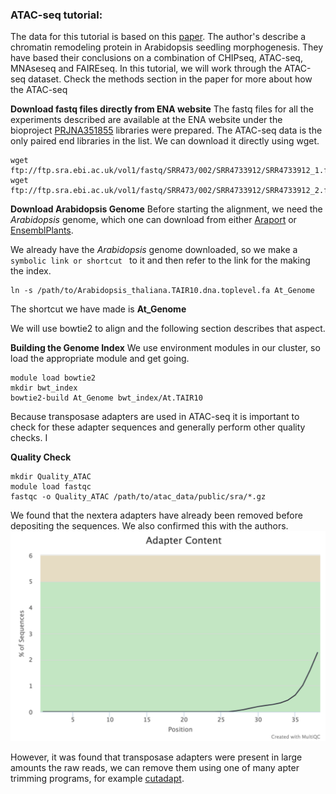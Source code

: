 ### ATAC-seq tutorial:
The data for this tutorial is based on this [paper](http://europepmc.org/backend/ptpmcrender.fcgi?accid=PMC5471679&blobtype=pdf). The author's describe a chromatin remodeling protein in Arabidopsis seedling morphogenesis. They have based their conclusions on a combination of CHIPseq, ATAC-seq, MNAseseq and FAIREseq. In this tutorial, we will work through the ATAC-seq dataset. Check the methods section in the paper for more about how the ATAC-seq


__Download fastq files directly from ENA website__
The fastq files for all the experiments described are available at the ENA website under the bioproject [PRJNA351855](https://www.ebi.ac.uk/ena/data/view/PRJNA351855)
 libraries were prepared. The ATAC-seq data is the only paired end libraries in the list. We can download it directly using wget.
 ```
 wget ftp://ftp.sra.ebi.ac.uk/vol1/fastq/SRR473/002/SRR4733912/SRR4733912_1.fastq.gz
 wget ftp://ftp.sra.ebi.ac.uk/vol1/fastq/SRR473/002/SRR4733912/SRR4733912_2.fastq.gz
 ```
__Download Arabidopsis Genome__
Before starting the alignment, we need the _Arabidopsis_ genome, which one can download from either [Araport](https://www.araport.org/data/araport11) or [EnsemblPlants](http://plants.ensembl.org/index.html).

We already have the _Arabidopsis_ genome downloaded, so we  make a `symbolic link or shortcut ` to it and then refer to the link for the making the index.

```
ln -s /path/to/Arabidopsis_thaliana.TAIR10.dna.toplevel.fa At_Genome
```
The shortcut we have made is __At_Genome__

We will use bowtie2 to align and the following section describes that aspect.

__Building the Genome Index__
We use environment modules in our cluster, so load the appropriate module and get going.
```
module load bowtie2
mkdir bwt_index
bowtie2-build At_Genome bwt_index/At.TAIR10
```
Because transposase adapters are used in ATAC-seq it is important to check for these adapter sequences and generally perform other quality checks. I

__Quality Check__
```
mkdir Quality_ATAC
module load fastqc
fastqc -o Quality_ATAC /path/to/atac_data/public/sra/*.gz
```
We found that the nextera adapters have already been removed before depositing the sequences. We also confirmed this with the authors.
![Adapter_Content](Assets/fastqc_adapter_content_plot.png)

 However, it was found that transposase adapters were present in large amounts the raw reads, we can remove them using one of many apter trimming programs, for example [cutadapt](http://cutadapt.readthedocs.io/en/stable/guide.html).
